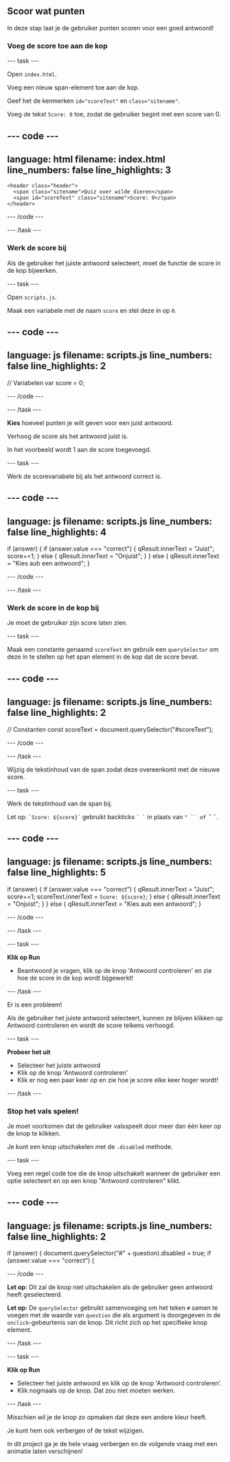 ## Scoor wat punten

In deze stap laat je de gebruiker punten scoren voor een goed antwoord!

### Voeg de score toe aan de kop

\--- task ---

Open `index.html`.

Voeg een nieuw span-element toe aan de kop.

Geef het de kenmerken `id="scoreText"` en `class="sitename"`.

Voeg de tekst `Score: 0` toe, zodat de gebruiker begint met een score van 0.

## --- code ---

language: html
filename: index.html
line_numbers: false
line_highlights: 3
-------------------------------------------------------

```
<header class="header">
  <span class="sitename">Quiz over wilde dieren</span>
  <span id="scoreText" class="sitename">Score: 0</span>
</header>
```

\--- /code ---

\--- /task ---

### Werk de score bij

Als de gebruiker het juiste antwoord selecteert, moet de functie de score in de kop bijwerken.

\--- task ---

Open `scripts.js`.

Maak een variabele met de naam `score` en stel deze in op `0`.

## --- code ---

language: js
filename: scripts.js
line_numbers: false
line_highlights: 2
-------------------------------------------------------

// Variabelen
var score = 0;

\--- /code ---

\--- /task ---

**Kies** hoeveel punten je wilt geven voor een juist antwoord.

Verhoog de score als het antwoord juist is.

In het voorbeeld wordt 1 aan de score toegevoegd.

\--- task ---

Werk de scorevariabele bij als het antwoord correct is.

## --- code ---

language: js
filename: scripts.js
line_numbers: false
line_highlights: 4
-------------------------------------------------------

if (answer) {
if (answer.value === "correct") {
qResult.innerText = "Juist";
score+=1;
} else {
qResult.innerText = "Onjuist";
}
} else {
qResult.innerText = "Kies aub een antwoord";
}

\--- /code ---

\--- /task ---

### Werk de score in de kop bij

Je moet de gebruiker zijn score laten zien.

\--- task ---

Maak een constante genaamd `scoreText` en gebruik een `querySelector` om deze in te stellen op het span element in de kop dat de score bevat.

## --- code ---

language: js
filename: scripts.js
line_numbers: false
line_highlights: 2
-------------------------------------------------------

// Constanten
const scoreText = document.querySelector("#scoreText");

\--- /code ---

\--- /task ---

Wijzig de tekstinhoud van de span zodat deze overeenkomt met de nieuwe score.

\--- task ---

Werk de tekstinhoud van de span bij.

Let op: `` `Score: ${score}` `` gebruikt backticks `` ` ` `` in plaats van `" `` of `' \`\`.

## --- code ---

language: js
filename: scripts.js
line_numbers: false
line_highlights: 5
-------------------------------------------------------

if (answer) {
if (answer.value === "correct") {
qResult.innerText = "Juist";
score+=1;
scoreText.innerText = `Score: ${score}`;
} else {
qResult.innerText = "Onjuist";
}
} else {
qResult.innerText = "Kies aub een antwoord";
}

\--- /code ---

\--- /task ---

\--- task ---

**Klik op Run**

- Beantwoord je vragen, klik op de knop 'Antwoord controleren' en zie hoe de score in de kop wordt bijgewerkt!

\--- /task ---

Er is een probleem!

Als de gebruiker het juiste antwoord selecteert, kunnen ze blijven klikken op Antwoord controleren en wordt de score telkens verhoogd.

\--- task ---

**Probeer het uit**

- Selecteer het juiste antwoord
- Klik op de knop 'Antwoord controleren'
- Klik er nog een paar keer op en zie hoe je score elke keer hoger wordt!

\--- /task ---

### Stop het vals spelen!

Je moet voorkomen dat de gebruiker valsspeelt door meer dan één keer op de knop te klikken.

Je kunt een knop uitschakelen met de `.disabled` methode.

\--- task ---

Voeg een regel code toe die de knop uitschakelt wanneer de gebruiker een optie selecteert en op een knop "Antwoord controleren" klikt.

## --- code ---

language: js
filename: scripts.js
line_numbers: false
line_highlights: 2
-------------------------------------------------------

if (answer) {
document.querySelector("#" + question).disabled = true;
if (answer.value === "correct") {

\--- /code ---

**Let op:** Dit zal de knop niet uitschakelen als de gebruiker geen antwoord heeft geselecteerd.

**Let op:** De `querySelector` gebruikt samenvoeging om het teken `#` samen te voegen met de waarde van `question` die als argument is doorgegeven in de `onclick`-gebeurtenis van de knop. Dit richt zich op het specifieke knop element.

\--- /task ---

\--- task ---

**Klik op Run**

- Selecteer het juiste antwoord en klik op de knop 'Antwoord controleren'.
- Klik nogmaals op de knop. Dat zou niet moeten werken.

\--- /task ---

Misschien wil je de knop zo opmaken dat deze een andere kleur heeft.

Je kunt hem ook verbergen of de tekst wijzigen.

In dit project ga je de hele vraag verbergen en de volgende vraag met een animatie laten verschijnen!
